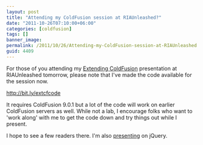 ```yaml
---
layout: post
title: "Attending my ColdFusion session at RIAUnleashed?"
date: "2011-10-26T07:10:00+06:00"
categories: [coldfusion]
tags: []
banner_image: 
permalink: /2011/10/26/Attending-my-ColdFusion-session-at-RIAUnleashed
guid: 4409
---
```


For those of you attending my <a href="http://www.fitc.ca/events/presentations/presentation.cfm?event=121&presentation_id=1709">Extending ColdFusion</a> presentation at RIAUnleashed tomorrow, please note that I've made the code available for the session now.

<a href="http://bit.ly/extcfcode">http://bit.ly/extcfcode</a>

It requires ColdFusion 9.0.1 but a lot of the code will work on earlier ColdFusion servers as well. While not a lab, I encourage folks who want to 'work along' with me to get the code down and try things out while I present. 

I hope to see a few readers there. I'm also <a href="http://www.fitc.ca/events/presentations/presentation.cfm?event=121&presentation_id=1685">presenting</a> on jQuery.